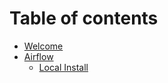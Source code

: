 # Table of contents

* [Welcome](README.md)
* [Airflow](airflow/README.md)
  * [Local Install](airflow/local-install.md)
